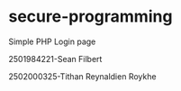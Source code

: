 # secure-programming
Simple PHP Login page

2501984221-Sean Filbert

2502000325-Tithan Reynaldien Roykhe
